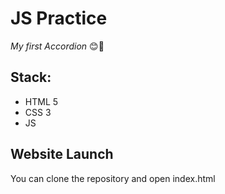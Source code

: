 # JS Practice

_My first Accordion_ 😊🎹
## Stack: 
- HTML 5 
- CSS 3 
- JS

## Website Launch
You can clone the repository and open index.html